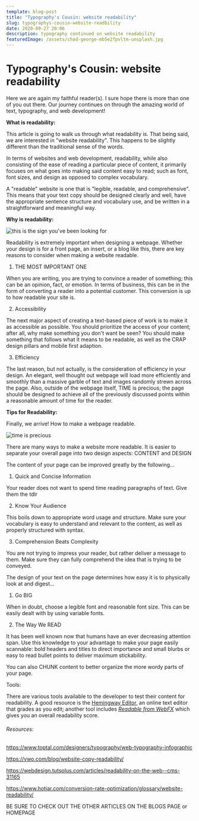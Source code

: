 ```yaml
---
template: blog-post
title: "Typography's Cousin: website readability"
slug: typographys-cousin-website-readbility
date: 2020-09-27 20:06
description: typography continued on website readability
featuredImage: /assets/chad-george-mb5e2fpvltm-unsplash.jpg
---
```

# Typography's Cousin: website readability

Here we are again my faithful reader(s). I sure hope there is more than one of you out there. Our journey continues on through the amazing world of text, typography, and web development!

**What is readability:**

This article is going to walk us through what readability is. That being said, we are interested in "website readability". This happens to be slightly different than the traditional sense of the words. 

In terms of websites and web development, readability, while also consisting of the ease of reading a particular piece of content, it primarily focuses on what goes into making said content easy to read; such as font, font sizes, and design as opposed to complex vocabulary.

A "readable" website is one that is "legible, readable, and comprehensive". This means that your text copy should be designed clearly and well, have the appropriate sentence structure and vocabulary use, and be written in a straightforward and meaningful way. 

**Why is readability:**

![this is the sign you've been looking for](/assets/austin-chan-ukzhlkoz1ie-unsplash.jpg)

Readability is extremely important when designing a webpage. Whether your design is for a front page, an insert, or a blog like this, there are key reasons to consider when making a website readable. 

1. THE MOST IMPORTANT ONE

When you are writing, you are trying to convince a reader of something; this can be an opinion, fact, or emotion. In terms of business, this can be in the form of converting a reader into a potential customer. This conversion is up to how readable your site is.

2. Accessibility

The next major aspect of creating a text-based piece of work is to make it as accessible as possible. You should prioritize the access of your content; after all, why make something you don't want be seen? You should make something that follows what it means to be readable, as well as the CRAP design pillars and mobile first adaption.

3. Efficiency

The last reason,  but not actually, is the consideration of efficiency in your design. An elegant, well thought out webpage will load more efficiently and smoothly than a massive garble of text and images randomly strewn across the page. Also, outside of the webpage itself, TIME is precious; the page should be designed to achieve all of the previously discussed points within a reasonable amount of time for the reader.

**Tips for Readability:**

Finally, we arrive! How to make a webpage readable. 

![time is precious ](/assets/harry-sandhu-fpyodqggi4a-unsplash.jpg)

There are many ways to make a website more readable. It is easier to separate your overall page into two design aspects: CONTENT and DESIGN

The content of your page can be improved greatly by the following...

1. Quick and Concise Information

Your reader does not want to spend time reading paragraphs of text. Give them the tdlr

2. Know Your Audience

This boils down to appropriate word usage and structure.  Make sure your vocabulary is easy to understand and relevant to the content, as well as properly structured with syntax. 

3. Comprehension Beats Complexity

You are not trying to impress your reader, but rather deliver a message to them. Make sure they can fully comprehend the idea that is trying to be conveyed.

The design of your text on the page determines how easy it is to physically look at and digest...

1. Go BIG

When in doubt, choose a legible font and reasonable font size. This can be easily dealt with by using variable fonts.

2. The Way We READ

It has been well known now that humans have an ever decreasing attention span. Use this knowledge to your advantage to make your page easily scannable: bold headers and titles to direct importance and small blurbs or easy to read bullet points to deliver maximum stickability. 

You can also CHUNK content to better organize the more wordy parts of your page.

Tools:

There are various tools available to the developer to test their content for readability. A good resource is the [Hemingway Editor](http://www.hemingwayapp.com/), an online text editor that grades as you edit; another tool includes *[Readable from WebFX](https://www.webfx.com/tools/read-able/)* which gives you an overall readability score.

###### Resources:

https://www.toptal.com/designers/typography/web-typography-infographic

https://vwo.com/blog/website-copy-readability/

https://webdesign.tutsplus.com/articles/readability-on-the-web--cms-31165

https://www.hotjar.com/conversion-rate-optimization/glossary/website-readability/

[](http://www.hemingwayapp.com/)BE SURE TO CHECK OUT THE OTHER ARTICLES ON THE BLOGS PAGE or HOMEPAGE